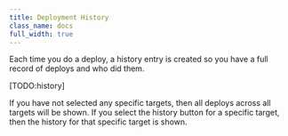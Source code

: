 ```yaml
---
title: Deployment History
class_name: docs
full_width: true
---
```


Each time you do a deploy, a history entry is created so you have a full record of deploys and who did them.

[TODO:history]

If you have not selected any specific targets, then all deploys across all targets will be shown. If you select the history button for a specific target, then the history for that specific target is shown.

